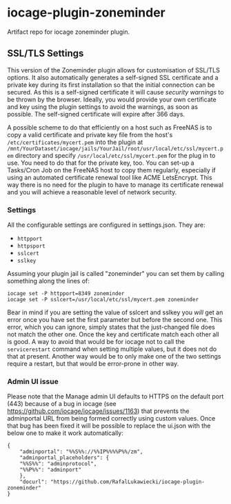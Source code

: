 # iocage-plugin-zoneminder

Artifact repo for iocage zoneminder plugin.

## SSL/TLS Settings
This version of the Zoneminder plugin allows for customisation of SSL/TLS
options. It also automatically generates a self-signed SSL certificate and a
private key during its first installation so that the initial connection can be
secured. As this is a self-signed certificate it will cause _security warnings_ to
be thrown by the browser. Ideally, you would provide your own certificate and key
using the plugin settings to avoid the warnings, as soon as possible. The
self-signed certificate will expire after 366 days.

A possible scheme to do that efficiently on a host such as FreeNAS is to copy a
valid certificate and private key file from the host's
`/etc/certificates/mycert.pem` into the plugin at
`/mnt/YourDataset/iocage/jails/YourJail/root/usr/local/etc/ssl/mycert.pem`
directory and specify `/usr/local/etc/ssl/mycert.pem` for the plug in to use. You
need to do that for the private key, too. You can set-up a Tasks/Cron Job on the
FreeNAS host to copy them regularly, especially if using an automated certificate
renewal tool like ACME LetsEncrypt. This way there is no need for the plugin to
have to manage its certificate renewal and you will achieve a reasonable level of
network security.

### Settings
All the configurable settings are configured in settings.json. They are:
- `httpport`
- `httpsport`
- `sslcert`
- `sslkey`

Assuming your plugin jail is called "zoneminder" you can set them by calling
something along the lines of:

```
iocage set -P httpport=8349 zoneminder
iocage set -P sslcert=/usr/local/etc/ssl/mycert.pem zoneminder
```

Bear in mind if you are setting the value of sslcert and sslkey you _will_ get
an error once you have set the first parameter but before the second one. This
error, which you can ignore, simply states that the just-changed file does not
match the other one. Once the key and certificate match each other all is good.
A way to avoid that would be for iocage not to call the `servicerestart` command
when setting multiple values, but it does not do that at present. Another way would
be to only make one of the two settings require a restart, but that would be
error-prone in other way.

### Admin UI issue

Please note that the Manage admin UI defaults to HTTPS on the default port (443)
because of a bug in iocage (see https://github.com/iocage/iocage/issues/1163)
that prevents the adminportal URL from being
formed correctly using custom values. Once that bug has been fixed it will be
possible to replace the ui.json with the below one to make it work automatically:

```
{
    "adminportal": "%%S%%://%%IP%%%%P%%/zm",
    "adminportal_placeholders": {
	"%%S%%": "adminprotocol",
	"%%P%%": "adminport"
    },
    "docurl": "https://github.com/RafalLukawiecki/iocage-plugin-zoneminder"
}
```
